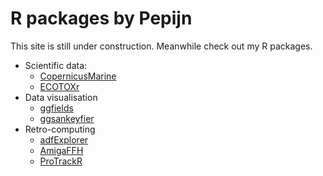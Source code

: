 
# R packages by Pepijn

This site is still under construction. Meanwhile check out my R
packages.

- Scientific data:
  - [CopernicusMarine](CopernicusMarine)
  - [ECOTOXr](ECOTOXr)
- Data visualisation
  - [ggfields](ggfields)
  - [ggsankeyfier](ggsankeyfier)
- Retro-computing
  - [adfExplorer](adfExplorer)
  - [AmigaFFH](AmigaFFH)
  - [ProTrackR](ProTrackR)

